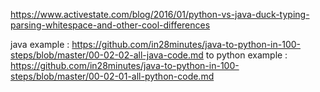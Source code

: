 https://www.activestate.com/blog/2016/01/python-vs-java-duck-typing-parsing-whitespace-and-other-cool-differences


java example : https://github.com/in28minutes/java-to-python-in-100-steps/blob/master/00-02-02-all-java-code.md
to python example : https://github.com/in28minutes/java-to-python-in-100-steps/blob/master/00-02-01-all-python-code.md
